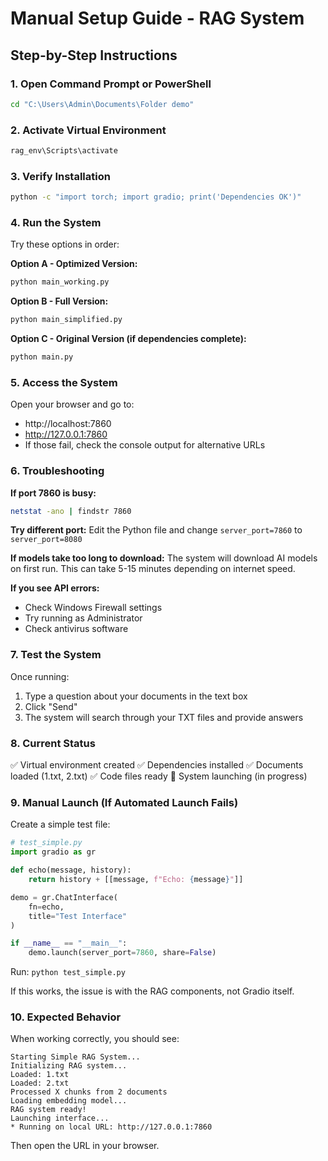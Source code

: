# Manual Setup Guide - RAG System

## Step-by-Step Instructions

### 1. Open Command Prompt or PowerShell
```bash
cd "C:\Users\Admin\Documents\Folder demo"
```

### 2. Activate Virtual Environment
```bash
rag_env\Scripts\activate
```

### 3. Verify Installation
```bash
python -c "import torch; import gradio; print('Dependencies OK')"
```

### 4. Run the System
Try these options in order:

**Option A - Optimized Version:**
```bash
python main_working.py
```

**Option B - Full Version:**
```bash
python main_simplified.py
```

**Option C - Original Version (if dependencies complete):**
```bash
python main.py
```

### 5. Access the System
Open your browser and go to:
- http://localhost:7860
- http://127.0.0.1:7860
- If those fail, check the console output for alternative URLs

### 6. Troubleshooting

**If port 7860 is busy:**
```bash
netstat -ano | findstr 7860
```

**Try different port:**
Edit the Python file and change `server_port=7860` to `server_port=8080`

**If models take too long to download:**
The system will download AI models on first run. This can take 5-15 minutes depending on internet speed.

**If you see API errors:**
- Check Windows Firewall settings
- Try running as Administrator
- Check antivirus software

### 7. Test the System
Once running:
1. Type a question about your documents in the text box
2. Click "Send"
3. The system will search through your TXT files and provide answers

### 8. Current Status
✅ Virtual environment created
✅ Dependencies installed
✅ Documents loaded (1.txt, 2.txt)
✅ Code files ready
🔄 System launching (in progress)

### 9. Manual Launch (If Automated Launch Fails)

Create a simple test file:
```python
# test_simple.py
import gradio as gr

def echo(message, history):
    return history + [[message, f"Echo: {message}"]]

demo = gr.ChatInterface(
    fn=echo,
    title="Test Interface"
)

if __name__ == "__main__":
    demo.launch(server_port=7860, share=False)
```

Run: `python test_simple.py`

If this works, the issue is with the RAG components, not Gradio itself.

### 10. Expected Behavior
When working correctly, you should see:
```
Starting Simple RAG System...
Initializing RAG system...
Loaded: 1.txt
Loaded: 2.txt
Processed X chunks from 2 documents
Loading embedding model...
RAG system ready!
Launching interface...
* Running on local URL: http://127.0.0.1:7860
```

Then open the URL in your browser.